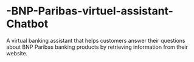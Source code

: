 # -BNP-Paribas-virtuel-assistant-Chatbot
A virtual banking assistant that helps customers answer their questions about BNP Paribas banking products by retrieving information from their website.
